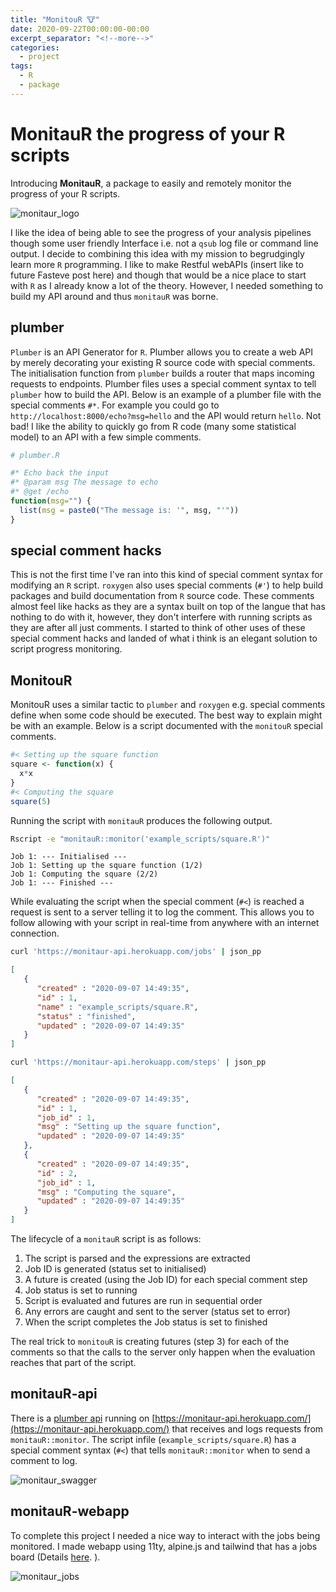 ```yaml
---
title: "MonitouR 🐮"
date: 2020-09-22T00:00:00-00:00
excerpt_separator: "<!--more-->"
categories:
  - project
tags:
  - R
  - package
---
```


# MonitauR the progress of your R scripts 

Introducing **MonitauR**, a package to easily and remotely monitor the progress of your R scripts.

![monitaur_logo](/assets/images/monitaur_logo.png)

I like the idea of being able to see the progress of your analysis pipelines though some user friendly Interface i.e. not a `qsub` log file or command line output. I decide to combining this idea with my mission to begrudgingly learn more `R` programming. I like to make Restful webAPIs (insert like to future Fasteve post here) and though that would be a nice place to start with `R` as I already know a lot of the theory. However, I needed something to build my API around and thus `monitauR` was borne.

## plumber

`Plumber` is an API Generator for `R`. Plumber allows you to create a web API by merely decorating your existing R source code with special comments. The initialisation function from `plumber` builds a router that maps incoming requests to endpoints. Plumber files uses a special comment syntax to tell `plumber` how to build the API. Below is an example of a plumber file with the special comments `#*`. For example you could go to `http://localhost:8000/echo?msg=hello` and the API would return `hello`. Not bad! I like the ability to quickly go from R code (many some statistical model) to an API with a few simple comments. 

```R
# plumber.R

#* Echo back the input
#* @param msg The message to echo
#* @get /echo
function(msg="") {
  list(msg = paste0("The message is: '", msg, "'"))
}
```

## special comment hacks

This is not the first time I've ran into this kind of special comment syntax for modifying an `R` script. `roxygen` also uses special comments (`#'`) to help build packages and build documentation from `R` source code. These comments almost feel like hacks as they are a syntax built on top of the langue that has nothing to do with it, however, they don't interfere with running scripts as they are after all just comments. I started to think of other uses of these special comment hacks and landed of what i think is an elegant solution to script progress monitoring. 

## MonitouR

MonitouR uses a similar tactic to `plumber` and `roxygen` e.g. special comments define when some code should be executed. The best way to explain might be with an example. Below is a script documented with the `monitouR` special comments. 

```R
#< Setting up the square function
square <- function(x) {
  x*x
}
#< Computing the square
square(5)
```

Running the script with `monitauR` produces the following output. 

```bash
Rscript -e "monitauR::monitor('example_scripts/square.R')"
```
```
Job 1: --- Initialised ---
Job 1: Setting up the square function (1/2)
Job 1: Computing the square (2/2)
Job 1: --- Finished ---
```

While evaluating the script when the special comment (`#<`) is reached a request is sent to a server telling it to log the comment. This allows you to follow allowing with your script in real-time from anywhere with an internet connection. 

```bash
curl 'https://monitaur-api.herokuapp.com/jobs' | json_pp
```
```json
[
   {
      "created" : "2020-09-07 14:49:35",
      "id" : 1,
      "name" : "example_scripts/square.R",
      "status" : "finished",
      "updated" : "2020-09-07 14:49:35"
   }
]
```
```bash
curl 'https://monitaur-api.herokuapp.com/steps' | json_pp

```
```json
[
   {
      "created" : "2020-09-07 14:49:35",
      "id" : 1,
      "job_id" : 1,
      "msg" : "Setting up the square function",
      "updated" : "2020-09-07 14:49:35"
   },
   {
      "created" : "2020-09-07 14:49:35",
      "id" : 2,
      "job_id" : 1,
      "msg" : "Computing the square",
      "updated" : "2020-09-07 14:49:35"
   }
]
```

The lifecycle of a `monitauR` script is as follows:

1. The script is parsed and the expressions are extracted
2. Job ID is generated (status set to initialised)
3. A future is created (using the Job ID) for each special comment step
4. Job status is set to running
5. Script is evaluated and futures are run in sequential order 
6. Any errors are caught and sent to the server (status set to error)
7. When the script completes the Job status is set to finished

The real trick to `monitouR` is creating futures (step 3) for each of the comments so that the calls to the server only happen when the evaluation reaches that part of the script.

## monitauR-api

There is a [plumber api](https://www.rplumber.io/) running on [https://monitaur-api.herokuapp.com/](https://monitaur-api.herokuapp.com/) that receives and logs requests from `monitauR::monitor`. The script infile (`example_scripts/square.R`) has a special comment syntax (`#<`) that tells `monitauR::monitor` when to send a comment to log.

![monitaur_swagger](/assets/images/swagger.png)

## monitauR-webapp

To complete this project I needed a nice way to interact with the jobs being monitored. I made webapp using 11ty, alpine.js and tailwind that has a jobs board (Details [here](https://github.com/Wytamma/monitauR-webapp). 
). 

![monitaur_jobs](/assets/images/jobs.png)